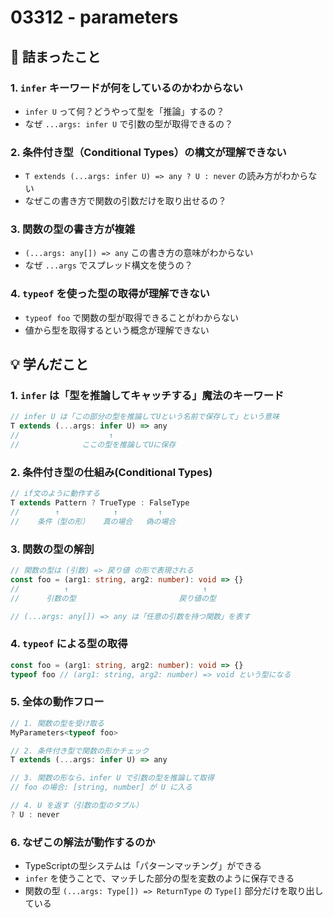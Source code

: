 # 03312 - parameters

## 🤔 詰まったこと

### 1. `infer` キーワードが何をしているのかわからない
- `infer U` って何？どうやって型を「推論」するの？
- なぜ `...args: infer U` で引数の型が取得できるの？

### 2. 条件付き型（Conditional Types）の構文が理解できない
- `T extends (...args: infer U) => any ? U : never` の読み方がわからない
- なぜこの書き方で関数の引数だけを取り出せるの？

### 3. 関数の型の書き方が複雑
- `(...args: any[]) => any` この書き方の意味がわからない
- なぜ `...args` でスプレッド構文を使うの？

### 4. `typeof` を使った型の取得が理解できない
- `typeof foo` で関数の型が取得できることがわからない
- 値から型を取得するという概念が理解できない

## 💡 学んだこと

### 1. `infer` は「型を推論してキャッチする」魔法のキーワード
```ts
// infer U は「この部分の型を推論してUという名前で保存して」という意味
T extends (...args: infer U) => any
//                    ↑
//              ここの型を推論してUに保存
```

### 2. 条件付き型の仕組み(Conditional Types)
```ts
// if文のように動作する
T extends Pattern ? TrueType : FalseType
//        ↑            ↑         ↑
//    条件（型の形）   真の場合   偽の場合
```

### 3. 関数の型の解剖
```ts
// 関数の型は (引数) => 戻り値 の形で表現される
const foo = (arg1: string, arg2: number): void => {}
//          ↑                              ↑
//      引数の型                       戻り値の型

// (...args: any[]) => any は「任意の引数を持つ関数」を表す
```

### 4. `typeof` による型の取得
```ts
const foo = (arg1: string, arg2: number): void => {}
typeof foo // (arg1: string, arg2: number) => void という型になる
```

### 5. 全体の動作フロー
```ts
// 1. 関数の型を受け取る
MyParameters<typeof foo>

// 2. 条件付き型で関数の形かチェック
T extends (...args: infer U) => any

// 3. 関数の形なら、infer U で引数の型を推論して取得
// foo の場合: [string, number] が U に入る

// 4. U を返す（引数の型のタプル）
? U : never
```

### 6. なぜこの解法が動作するのか
- TypeScriptの型システムは「パターンマッチング」ができる
- `infer` を使うことで、マッチした部分の型を変数のように保存できる
- 関数の型 `(...args: Type[]) => ReturnType` の `Type[]` 部分だけを取り出している
